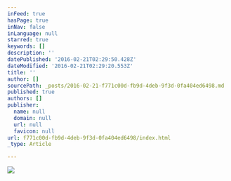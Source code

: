 ```yaml
---
inFeed: true
hasPage: true
inNav: false
inLanguage: null
starred: true
keywords: []
description: ''
datePublished: '2016-02-21T02:29:50.428Z'
dateModified: '2016-02-21T02:29:20.553Z'
title: ''
author: []
sourcePath: _posts/2016-02-21-f771c00d-fb9d-4deb-9f3d-0fa404ed6498.md
published: true
authors: []
publisher:
  name: null
  domain: null
  url: null
  favicon: null
url: f771c00d-fb9d-4deb-9f3d-0fa404ed6498/index.html
_type: Article

---
```

![](https://the-grid-user-content.s3-us-west-2.amazonaws.com/289bf321-e99f-4509-9f5a-9783115b7cd8.JPG)